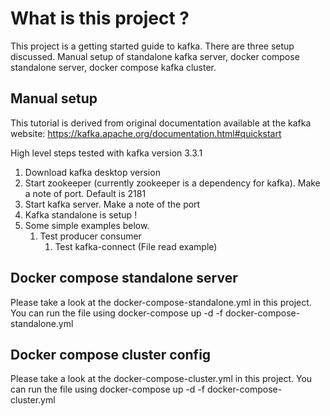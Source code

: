 What is this project ?
=======================
This project is a getting started guide to kafka. There are three setup discussed. Manual setup of standalone 
kafka server, docker compose standalone server, docker compose kafka cluster.

Manual setup
------------
This tutorial is derived from original documentation available at the kafka website: 
https://kafka.apache.org/documentation.html#quickstart

High level steps tested with kafka version 3.3.1
1. Download kafka desktop version
2. Start zookeeper (currently zookeeper is a dependency for kafka). Make a note of port. Default is 2181
3. Start kafka server. Make a note of the port
4. Kafka standalone is setup !
5. Some simple examples below.
   1. Test producer consumer
      1. Test kafka-connect (File read example)

Docker compose standalone server
--------------------------------
Please take a look at the docker-compose-standalone.yml in this project. You can run the
file using docker-compose up -d -f docker-compose-standalone.yml

Docker compose cluster config
-----------------------------
Please take a look at the docker-compose-cluster.yml in this project. You can run the
file using docker-compose up -d -f docker-compose-cluster.yml


